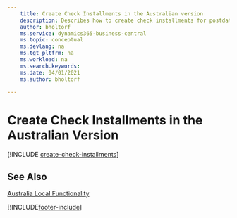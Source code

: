 ```yaml
---
    title: Create Check Installments in the Australian version
    description: Describes how to create check installments for postdated checks, define the number of installments that a payment will be divided into, the percent of interest, and the period in which the checks will be created in the Australian version.
    author: bholtorf
    ms.service: dynamics365-business-central
    ms.topic: conceptual
    ms.devlang: na
    ms.tgt_pltfrm: na
    ms.workload: na
    ms.search.keywords:
    ms.date: 04/01/2021
    ms.author: bholtorf

---
```

# Create Check Installments in the Australian Version

[!INCLUDE [create-check-installments](../includes/AUNZ/create-check-installments.md)]

## See Also

[Australia Local Functionality](australia-local-functionality.md)


[!INCLUDE[footer-include](../../includes/footer-banner.md)]